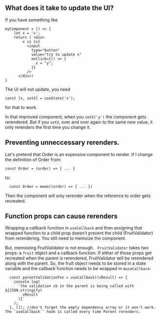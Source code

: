 ## What does it take to update the UI?

If you have something like

```
myComponent = () => {
    let x = 'x';
    return ( <div>
        x is {x}
          <input
            type="button"
            value="try to update x"
            onClick={() => {
              x = "y";
            }}
          />
      </div>)
}
```

The UI will not update, you need

```
const [x, setX] = useState('x');
```

for that to work.

In that improved component, when you `setX('y')` the component gets rerendered. But if you `setX`, over and over again to the same new value, it only rerenders the
first time you change it.

## Preventing unneccessary rerenders.

Let's pretend that Order is an expensive component to render. If I change the definition of Order from:

```
const Order = (order) => { ... }
```

to:

```
  const Order = memo((order) => { ... })
```

Then the component will only rerender when the reference to order gets recreated.

## Function props can cause rerenders

Wrapping a callback function in `useCallback` and then assigning that wrapped function to a child prop doesn't prevent the child (FruitValidator) from rerendering. You still need to memoize the component.

But, memoizing FruitValidator is not enough.
` FruitValidator` takes two props: a `fruit` object and a callback function. If either of those props get recreated when the parent is rerendered, FruitValidator will be rerendered along with the parent. So, the fruit object needs to be stored in a state variable and the callback function needs to be wrapped in a`useCallback`:

```
  const parentValidationFxn = useCallback((vResult) => {
    console.log(
      `the validation cb in the parent is being called with ${JSON.stringify(
        vResult
      )}`
    );
  }, []); //don't forget the empty dependency array or it won't work.  The `useCallback`` hook is called every time Parent rerenders.
```
